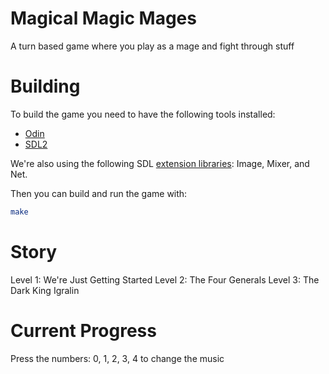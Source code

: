 # Magical Magic Mages

A turn based game where you play as a mage and fight through stuff

# Building

To build the game you need to have the following tools installed:

- [Odin](https://odin-lang.org)
- [SDL2](https://www.libsdl.org)

We're also using the following SDL [extension libraries](https://wiki.libsdl.org/SDL2/Libraries): Image, Mixer, and Net.

Then you can build and run the game with:

```sh
make
```

# Story

Level 1: We're Just Getting Started
Level 2: The Four Generals
Level 3: The Dark King Igralin

# Current Progress

Press the numbers: 0, 1, 2, 3, 4 to change the music
